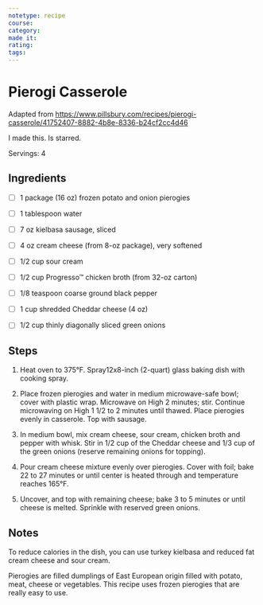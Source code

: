 ```yaml
---
notetype: recipe
course:
category:
made it:
rating:
tags:
---
```

# Pierogi Casserole

Adapted from https://www.pillsbury.com/recipes/pierogi-casserole/41752407-8882-4b8e-8336-b24cf2cc4d46

I made this. Is starred.

Servings: 4

## Ingredients
- [ ] 1 package (16 oz) frozen potato and onion pierogies- [ ] 1 tablespoon water- [ ] 7 oz kielbasa sausage, sliced- [ ] 4 oz cream cheese (from 8-oz package), very softened- [ ] 1/2 cup sour cream- [ ] 1/2 cup Progresso™ chicken broth (from 32-oz carton)- [ ] 1/8 teaspoon coarse ground black pepper- [ ] 1 cup shredded Cheddar cheese (4 oz)- [ ] 1/2 cup thinly diagonally sliced green onions

## Steps
1) Heat oven to 375°F. Spray12x8-inch (2-quart) glass baking dish with cooking spray.

2) Place frozen pierogies and water in medium microwave-safe bowl; cover with plastic wrap. Microwave on High 2 minutes; stir. Continue microwaving on High 1 1/2 to 2 minutes until thawed. Place pierogies evenly in casserole. Top with sausage.

3) In medium bowl, mix cream cheese, sour cream, chicken broth and pepper with whisk. Stir in 1/2 cup of the Cheddar cheese and 1/3 cup of the green onions (reserve remaining onions for topping).

4) Pour cream cheese mixture evenly over pierogies. Cover with foil; bake 22 to 27 minutes or until center is heated through and temperature reaches 165°F.

5) Uncover, and top with remaining cheese; bake 3 to 5 minutes or until cheese is melted. Sprinkle with reserved green onions.


## Notes
To reduce calories in the dish, you can use turkey kielbasa and reduced fat cream cheese and sour cream.

Pierogies are filled dumplings of East European origin filled with potato, meat, cheese or vegetables. This recipe uses frozen pierogies that are really easy to use.

